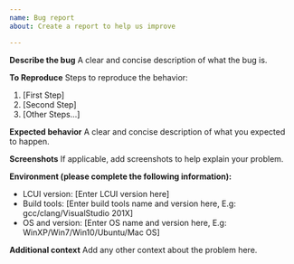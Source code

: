 ```yaml
---
name: Bug report
about: Create a report to help us improve

---
```


**Describe the bug**
A clear and concise description of what the bug is.

**To Reproduce**
Steps to reproduce the behavior:
1. [First Step]
2. [Second Step]
3. [Other Steps...]

**Expected behavior**
A clear and concise description of what you expected to happen.

**Screenshots**
If applicable, add screenshots to help explain your problem.

**Environment (please complete the following information):**
- LCUI version: [Enter LCUI version here]
- Build tools: [Enter build tools name and version here, E.g: gcc/clang/VisualStudio 201X]
- OS and version: [Enter OS name and version here, E.g: WinXP/Win7/Win10/Ubuntu/Mac OS]

**Additional context**
Add any other context about the problem here.
